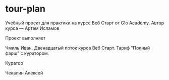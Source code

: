 # tour-plan

Учебный проект для практики на курсе Веб Старт от Glo Academy. Автор курса — Артем Исламов

Проект выполняет

Чмиль Иван. Двенадцатый поток курса Веб Старт. Тариф "Полный фарш" с куратором.

Куратор

Чекалин Алексей
